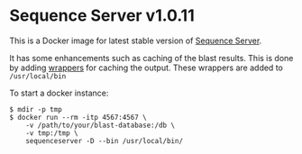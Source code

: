 # Sequence Server v1.0.11

This is a Docker image for latest stable version of [Sequence Server](http://www.sequenceserver.com/).

It has some enhancements such as caching of the blast results.
This is done by adding [wrappers](https://github.com/cghiban/blast-wrapper) for caching the output. 
These wrappers are added to `/usr/local/bin`

To start a docker instance:
```
$ mdir -p tmp
$ docker run --rm -itp 4567:4567 \
    -v /path/to/your/blast-database:/db \
    -v tmp:/tmp \
    sequenceserver -D --bin /usr/local/bin/
```


